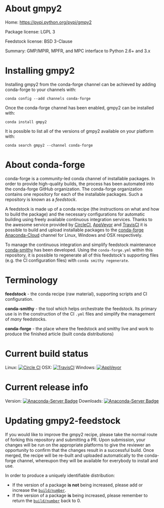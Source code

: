 About gmpy2
===========

Home: https://pypi.python.org/pypi/gmpy2

Package license: LGPL 3

Feedstock license: BSD 3-Clause

Summary: GMP/MPIR, MPFR, and MPC interface to Python 2.6+ and 3.x



Installing gmpy2
================

Installing gmpy2 from the conda-forge channel can be achieved by adding conda-forge to your channels with:

```
conda config --add channels conda-forge
```

Once the conda-forge channel has been enabled, gmpy2 can be installed with:

```
conda install gmpy2
```

It is possible to list all of the versions of gmpy2 available on your platform with:

```
conda search gmpy2 --channel conda-forge
```


About conda-forge
=================

conda-forge is a community-led conda channel of installable packages.
In order to provide high-quality builds, the process has been automated into the
conda-forge GitHub organization. The conda-forge organization contains one repository 
for each of the installable packages. Such a repository is known as a *feedstock*.

A feedstock is made up of a conda recipe (the instructions on what and how to build
the package) and the necessary configurations for automatic building using freely
available continuous integration services. Thanks to the awesome service provided by
[CircleCI](https://circleci.com/), [AppVeyor](http://www.appveyor.com/)
and [TravisCI](https://travis-ci.org/) it is possible to build and upload installable
packages to the [conda-forge](https://anaconda.org/conda-forge)
[Anaconda-Cloud](http://docs.anaconda.org/) channel for Linux, Windows and OSX respectively.

To manage the continuous integration and simplify feedstock maintenance
[conda-smithy](http://github.com/conda-forge/conda-smithy) has been developed.
Using the ``conda-forge.yml`` within this repository, it is possible to regenerate all of
this feedstock's supporting files (e.g. the CI configuration files) with ``conda smithy regenerate``.


Terminology
===========

**feedstock** - the conda recipe (raw material), supporting scripts and CI configuration.

**conda-smithy** - the tool which helps orchestrate the feedstock.
                   Its primary use is in the construction of the CI ``.yml`` files
                   and simplify the management of *many* feedstocks.

**conda-forge** - the place where the feedstock and smithy live and work to
                  produce the finished article (built conda distributions)

Current build status
====================

Linux: [![Circle CI](https://circleci.com/gh/conda-forge/gmpy2-feedstock.svg?style=svg)](https://circleci.com/gh/conda-forge/gmpy2-feedstock)
OSX: [![TravisCI](https://travis-ci.org/conda-forge/gmpy2-feedstock.svg?branch=master)](https://travis-ci.org/conda-forge/gmpy2-feedstock) 
Windows: [![AppVeyor](https://ci.appveyor.com/api/projects/status/github/conda-forge/gmpy2-feedstock?svg=True)](https://ci.appveyor.com/project/conda-forge/gmpy2-feedstock/branch/master)

Current release info
====================
Version: [![Anaconda-Server Badge](https://anaconda.org/conda-forge/gmpy2/badges/version.svg)](https://anaconda.org/conda-forge/gmpy2)
Downloads: [![Anaconda-Server Badge](https://anaconda.org/conda-forge/gmpy2/badges/downloads.svg)](https://anaconda.org/conda-forge/gmpy2)


Updating gmpy2-feedstock
========================

If you would like to improve the gmpy2 recipe, please take the normal
route of forking this repository and submitting a PR. Upon submission, your changes will
be run on the appropriate platforms to give the reviewer an opportunity to confirm that the
changes result in a successful build. Once merged, the recipe will be re-built and uploaded
automatically to the conda-forge channel, whereupon they will be available for everybody to
install and use.

In order to produce a uniquely identifiable distribution:
 * If the version of a package **is not** being increased, please add or increase
   the [``build/number``](http://conda.pydata.org/docs/building/meta-yaml.html#build-number-and-string). 
 * If the version of a package **is** being increased, please remember to return
   the [``build/number``](http://conda.pydata.org/docs/building/meta-yaml.html#build-number-and-string)
   back to 0.
